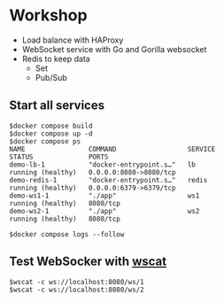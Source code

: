 # Workshop
* Load balance with HAProxy
* WebSocket service with Go and Gorilla websocket
* Redis to keep data
  * Set
  * Pub/Sub

## Start all services
```
$docker compose build
$docker compose up -d
$docker compose ps
NAME                COMMAND                  SERVICE             STATUS              PORTS
demo-lb-1           "docker-entrypoint.s…"   lb                  running (healthy)   0.0.0.0:8080->8080/tcp
demo-redis-1        "docker-entrypoint.s…"   redis               running (healthy)   0.0.0.0:6379->6379/tcp
demo-ws1-1          "./app"                  ws1                 running (healthy)   8080/tcp
demo-ws2-1          "./app"                  ws2                 running (healthy)   8080/tcp

$docker compose logs --follow
```

## Test WebSocker with [wscat](https://www.npmjs.com/package/wscat)
```
$wscat -c ws://localhost:8080/ws/1
$wscat -c ws://localhost:8080/ws/2
```
